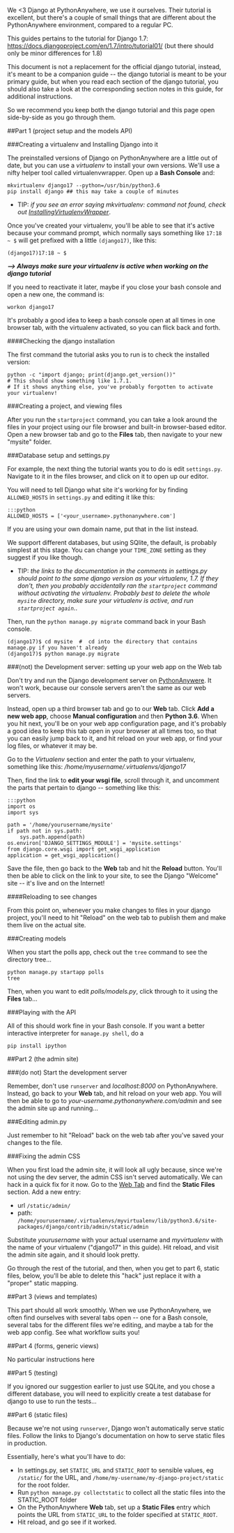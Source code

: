 
<!--
.. title: Following the official Django Tutorial on PythonAnywhere
.. slug: FollowingTheDjangoTutorial
.. date: 2015-05-13 14:35:28 UTC+01:00
.. tags:
.. category:
.. link:
.. description:
.. type: text
-->



We &lt;3 Django at PythonAnywhere, we use it ourselves. Their tutorial is excellent, but there's a couple of small things that are different about the PythonAnywhere environment, compared to a regular PC.

This guides pertains to the tutorial for Django 1.7: <https://docs.djangoproject.com/en/1.7/intro/tutorial01/> (but there should only be minor differences for 1.8)

This document is not a replacement for the official django tutorial, instead, it's meant to be a companion guide -- the django tutorial is meant to be your primary guide, but when you read each section of the django tutorial, you should also take a look at the corresponding section notes in this guide, for additional instructions.

So we recommend you keep both the django tutorial and this page open side-by-side as you go through them.


##Part 1 (project setup and the models API)



###Creating a virtualenv and Installing Django into it


The preinstalled versions of Django on PythonAnywhere are a little out of date, but you can use a *virtualenv* to install your own versions. We'll use a nifty helper tool called virtualenvwrapper. Open up a **Bash Console** and:

    mkvirtualenv django17 --python=/usr/bin/python3.6
    pip install django ## this may take a couple of minutes


  * TIP: *if you see an error saying mkvirtualenv: command not found, check out [InstallingVirtualenvWrapper](/pages/InstallingVirtualenvWrapper)*.

Once you've created your virtualenv, you'll be able to see that it's active because your command prompt, which normally says something like `17:18 ~ $` will get prefixed with a little `(django17)`, like this:

    (django17)17:18 ~ $


***--&gt; Always make sure your virtualenv is active when working on the django tutorial***

If you need to reactivate it later, maybe if you close your bash console and open a new one, the command is:

    workon django17


It's probably a good idea to keep a bash console open at all times in one browser tab, with the virtualenv activated, so you can flick back and forth.


####Checking the django installation


The first command the tutorial asks you to run is to check the installed version:

    python -c "import django; print(django.get_version())"
    # This should show something like 1.7.1.
    # If it shows anything else, you've probably forgotten to activate your virtualenv!



###Creating a project, and viewing files


After you run the `startproject` command, you can take a look around the files in your project using our file browser and built-in browser-based editor. Open a new browser tab and go to the **Files** tab, then navigate to your new "mysite" folder.


###Database setup and settings.py


For example, the next thing the tutorial wants you to do is edit `settings.py`. Navigate to it in the files browser, and click on it to open up our editor.

You will need to tell Django what site it's working for by finding `ALLOWED_HOSTS` in `settings.py` and editing it like this:

    :::python
    ALLOWED_HOSTS = ['<your_username>.pythonanywhere.com']



If you are using your own domain name, put that in the list instead.

We support different databases, but using SQlite, the default, is probably simplest at this stage. You can change your `TIME_ZONE` setting as they suggest if you like though.

  * TIP: *the links to the documentation in the comments in settings.py should point to the same django version as your virtualenv, 1.7. If they don't, then you probably accidentally ran the `startproject` command without activating the virtualenv. Probably best to delete the whole `mysite` directory, make sure your virtualenv is active, and run `startproject again`.*.

Then, run the `python manage.py migrate` command back in your Bash console.

    (django17)$ cd mysite  #  cd into the directory that contains manage.py if you haven't already
    (django17)$ python manage.py migrate



###(not) the Development server: setting up your web app on the Web tab


Don't try and run the Django development server on [PythonAnywere](https://www.pythonanywhere.com/). It won't work, because our console servers aren't the same as our web servers.

Instead, open up a third browser tab and go to our **Web** tab. Click **Add a
new web app**, choose **Manual configuration** and then **Python 3.6**. When
you hit next, you'll be on your web app configuration page, and it's probably a
good idea to keep this tab open in your browser at all times too, so that you
can easily jump back to it, and hit reload on your web app, or find your log
files, or whatever it may be.

Go to the *Virtualenv* section and enter the path to your virtualenv, something like this: */home/myusername/.virtualenvs/django17*

Then, find the link to **edit your wsgi file**, scroll through it, and uncomment the parts that pertain to django -- something like this:


    :::python
    import os
    import sys

    path = '/home/yourusername/mysite'
    if path not in sys.path:
        sys.path.append(path)
    os.environ['DJANGO_SETTINGS_MODULE'] = 'mysite.settings'
    from django.core.wsgi import get_wsgi_application
    application = get_wsgi_application()



Save the file, then go back to the **Web** tab and hit the **Reload** button. You'll then be able to click on the link to your site, to see the Django "Welcome" site -- it's live and on the Internet!


####Reloading to see changes


From this point on, whenever you make changes to files in your django project, you'll need to hit "Reload" on the web tab to publish them and make them live on the actual site.


###Creating models


When you start the polls app, check out the `tree` command to see the directory tree...

    python manage.py startapp polls
    tree


Then, when you want to edit *polls/models.py*, click through to it using the **Files** tab...


###Playing with the API


All of this should work fine in your Bash console. If you want a better interactive interpreter for `manage.py shell`, do a

    pip install ipython



##Part 2 (the admin site)



###(do not) Start the development server


Remember, don't use `runserver` and *localhost:8000* on PythonAnywhere. Instead, go back to your **Web** tab, and hit reload on your web app. You will then be able to go to *your-username.pythonanywhere.com/admin* and see the admin site up and running...


###Editing admin.py


Just remember to hit "Reload" back on the web tab after you've saved your changes to the file.


###Fixing the admin CSS


When you first load the admin site, it will look all ugly because, since we're not using the dev server, the admin CSS isn't served automatically. We can hack in a quick fix for it now. Go to the [Web Tab](https://www.pythonanywhere.com/web_app_setup) and find the **Static Files** section. Add a new entry:

  * url `/static/admin/`
  * path: `/home/yourusername/.virtualenvs/myvirtualenv/lib/python3.6/site-packages/django/contrib/admin/static/admin`

Substitute *yourusername* with your actual username and *myvirtualenv* with the name of your virtualenv ("django17" in this guide). Hit reload, and visit the admin site again, and it should look pretty.

Go through the rest of the tutorial, and then, when you get to part 6, static files, below, you'll be able to delete this "hack" just replace it with a "proper" static mapping.


##Part 3 (views and templates)


This part should all work smoothly. When we use PythonAnywhere, we often find ourselves with several tabs open -- one for a Bash console, several tabs for the different files we're editing, and maybe a tab for the web app config. See what workflow suits you!


##Part 4 (forms, generic views)


No particular instructions here


##Part 5 (testing)


If you ignored our suggestion earlier to just use SQLite, and you chose a different database, you will need to explicitly create a test database for django to use to run the tests...


##Part 6 (static files)


Because we're not using `runserver`, Django won't automatically serve static files. Follow the links to Django's documentation on how to serve static files in production.

Essentially, here's what you'll have to do:

  * In settings.py, set `STATIC_URL` and `STATIC_ROOT` to sensible values, eg `/static/` for the URL, and `/home/my-username/my-django-project/static` for the root folder.
  * Run `python manage.py collectstatic` to collect all the static files into the STATIC_ROOT folder
  * On the PythonAnywhere **Web** tab, set up a **Static Files** entry which points the URL from `STATIC_URL` to the folder specified at `STATIC_ROOT`.
  * Hit reload, and go see if it worked.
